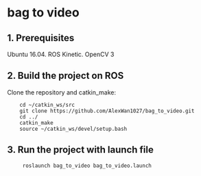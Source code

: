 # bag to video
## 1. Prerequisites
Ubuntu  16.04.   ROS Kinetic. OpenCV 3

## 2. Build the project on ROS
Clone the repository and catkin_make:
```
    cd ~/catkin_ws/src
    git clone https://github.com/AlexWan1027/bag_to_video.git
    cd ../
    catkin_make
    source ~/catkin_ws/devel/setup.bash
```

## 3. Run the project with launch file
```
     roslaunch bag_to_video bag_to_video.launch
```
